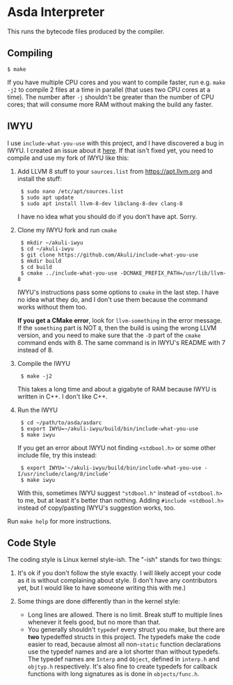 # Asda Interpreter

This runs the bytecode files produced by the compiler.

## Compiling

    $ make

If you have multiple CPU cores and you want to compile faster, run e.g.
`make -j2` to compile 2 files at a time in parallel (that uses two CPU
cores at a time). The number after `-j` shouldn't be greater than the
number of CPU cores; that will consume more RAM without making the build
any faster.

## IWYU

I use `include-what-you-use` with this project, and I have discovered a
bug in IWYU. I created an issue about it
[here](https://github.com/include-what-you-use/include-what-you-use/issues/690).
If that isn't fixed yet, you need to compile and use my fork of IWYU
like this:

1. Add LLVM 8 stuff to your `sources.list` from https://apt.llvm.org and
   install the stuff:

        $ sudo nano /etc/apt/sources.list
        $ sudo apt update
        $ sudo apt install llvm-8-dev libclang-8-dev clang-8

    I have no idea what you should do if you don't have apt. Sorry.

2. Clone my IWYU fork and run `cmake`

        $ mkdir ~/akuli-iwyu
        $ cd ~/akuli-iwyu
        $ git clone https://github.com/Akuli/include-what-you-use
        $ mkdir build
        $ cd build
        $ cmake ../include-what-you-use -DCMAKE_PREFIX_PATH=/usr/lib/llvm-8

    IWYU's instructions pass some options to `cmake` in the last step. I
    have no idea what they do, and I don't use them because the command
    works without them too.

    **If you get a CMake error**, look for `llvm-something` in the error
    message. If the `something` part is NOT `8`, then the build is using
    the wrong LLVM version, and you need to make sure that the `-D` part
    of the `cmake` command ends with 8. The same command is in IWYU's
    README with 7 instead of 8.

3. Compile the IWYU

        $ make -j2

    This takes a long time and about a gigabyte of RAM because IWYU is
    written in C++. I don't like C++.

4. Run the IWYU

        $ cd ~/path/to/asda/asdarc
        $ export IWYU=~/akuli-iwyu/build/bin/include-what-you-use
        $ make iwyu

    If you get an error about IWYU not finding `<stdbool.h>` or some
    other include file, try this instead:

        $ export IWYU='~/akuli-iwyu/build/bin/include-what-you-use -I/usr/include/clang/8/include'
        $ make iwyu

    With this, sometimes IWYU suggest `"stdbool.h"` instead of
    `<stdbool.h>` to me, but at least it's better than nothing. Adding
    `#include <stdbool.h>` instead of copy/pasting IWYU's suggestion
    works, too.

Run `make help` for more instructions.

## Code Style

The coding style is Linux kernel style-ish. The "-ish" stands for two things:
1. It's ok if you don't follow the style exactly. I will likely accept your
   code as it is without complaining about style. (I don't have any
   contributors yet, but I would like to have someone writing this with me.)
2. Some things are done differently than in the kernel style:

    - Long lines are allowed. There is no limit. Break stuff to multiple lines
      whenever it feels good, but no more than that.
    - You generally shouldn't `typedef` every struct you make, but there are
      **two** typedeffed structs in this project. The typedefs make the code
      easier to read, because almost all non-`static` function declarations use
      the typedef names and are a lot shorter than without typedefs. The
      typedef names are `Interp` and `Object`, defined in `interp.h` and
      `objtyp.h` respectively. It's also fine to create typedefs for callback
      functions with long signatures as is done in `objects/func.h`.

